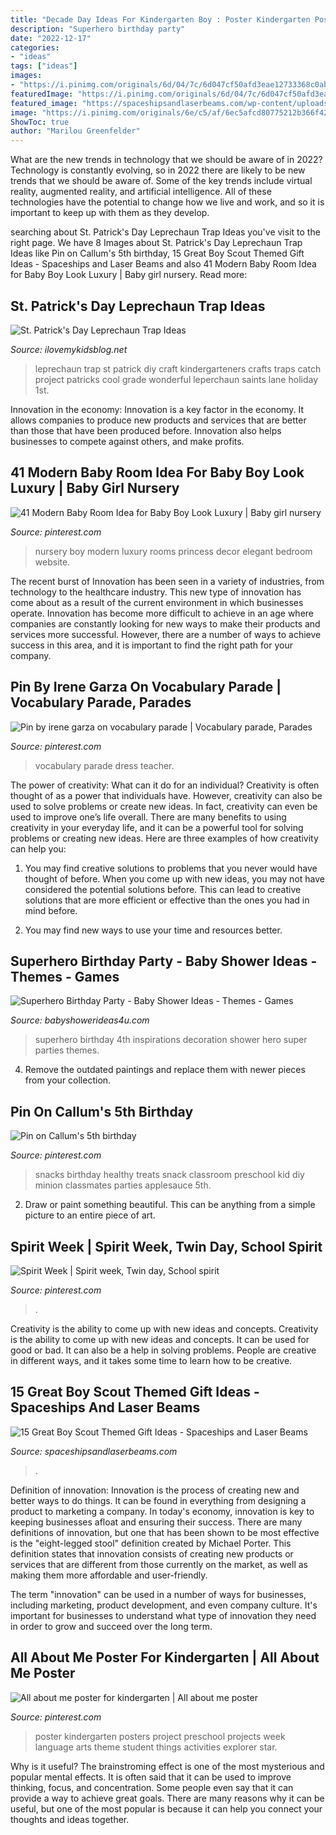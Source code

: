 ```yaml
---
title: "Decade Day Ideas For Kindergarten Boy : Poster Kindergarten Posters Project Preschool Projects Week Language Arts Theme Student Things Activities Explorer Star"
description: "Superhero birthday party"
date: "2022-12-17"
categories:
- "ideas"
tags: ["ideas"]
images:
- "https://i.pinimg.com/originals/6d/04/7c/6d047cf50afd3eae12733368c0ab0c73.jpg"
featuredImage: "https://i.pinimg.com/originals/6d/04/7c/6d047cf50afd3eae12733368c0ab0c73.jpg"
featured_image: "https://spaceshipsandlaserbeams.com/wp-content/uploads/2015/09/boy-scout-gift-ideas.jpg"
image: "https://i.pinimg.com/originals/6e/c5/af/6ec5afcd80775212b366f42a08c57718.jpg"
ShowToc: true
author: "Marilou Greenfelder"
---
```



What are the new trends in technology that we should be aware of in 2022?
Technology is constantly evolving, so in 2022 there are likely to be new trends that we should be aware of. Some of the key trends include virtual reality, augmented reality, and artificial intelligence. All of these technologies have the potential to change how we live and work, and so it is important to keep up with them as they develop.

	

		
searching about St. Patrick&#039;s Day Leprechaun Trap Ideas you've visit to the right page. We have 8 Images about St. Patrick&#039;s Day Leprechaun Trap Ideas like Pin on Callum&#039;s 5th birthday, 15 Great Boy Scout Themed Gift Ideas - Spaceships and Laser Beams and also 41 Modern Baby Room Idea for Baby Boy Look Luxury | Baby girl nursery. Read more:
		
    
## St. Patrick&#039;s Day Leprechaun Trap Ideas

<img loading=lazy src="https://s-media-cache-ak0.pinimg.com/originals/fa/15/a4/fa15a424c56f714abd302345c65cb5ae.jpg" onerror="this.onerror=null;this.src='https://tse1.mm.bing.net/th?id=OIP.tyaku17pPRYPqqwkv6UChQHaJ6&amp;pid=15.1';" alt="St. Patrick&#039;s Day Leprechaun Trap Ideas">

_Source: ilovemykidsblog.net_

>leprechaun trap st patrick diy craft kindergarteners crafts traps catch project patricks cool grade wonderful leperchaun saints lane holiday 1st. 

	

Innovation in the economy:
Innovation is a key factor in the economy. It allows companies to produce new products and services that are better than those that have been produced before. Innovation also helps businesses to compete against others, and make profits.

    
## 41 Modern Baby Room Idea For Baby Boy Look Luxury | Baby Girl Nursery

<img loading=lazy src="https://i.pinimg.com/736x/18/3f/70/183f70d056597925d07b8068cead049b.jpg" onerror="this.onerror=null;this.src='https://tse4.mm.bing.net/th?id=OIP.dZjXR4c0BUFWmRU1r5w9ZwHaFf&amp;pid=15.1';" alt="41 Modern Baby Room Idea for Baby Boy Look Luxury | Baby girl nursery">

_Source: pinterest.com_

>nursery boy modern luxury rooms princess decor elegant bedroom website. 

	

The recent burst of Innovation has been seen in a variety of industries, from technology to the healthcare industry. This new type of innovation has come about as a result of the current environment in which businesses operate. Innovation has become more difficult to achieve in an age where companies are constantly looking for new ways to make their products and services more successful. However, there are a number of ways to achieve success in this area, and it is important to find the right path for your company.

    
## Pin By Irene Garza On Vocabulary Parade | Vocabulary Parade, Parades

<img loading=lazy src="https://i.pinimg.com/originals/6d/04/7c/6d047cf50afd3eae12733368c0ab0c73.jpg" onerror="this.onerror=null;this.src='https://tse3.mm.bing.net/th?id=OIP.SeN1EdopHH_4_YGz8wkWHgHaJ4&amp;pid=15.1';" alt="Pin by irene garza on vocabulary parade | Vocabulary parade, Parades">

_Source: pinterest.com_

>vocabulary parade dress teacher. 

	

The power of creativity: What can it do for an individual?
Creativity is often thought of as a power that individuals have. However, creativity can also be used to solve problems or create new ideas. In fact, creativity can even be used to improve one’s life overall. There are many benefits to using creativity in your everyday life, and it can be a powerful tool for solving problems or creating new ideas. Here are three examples of how creativity can help you: 
1) You may find creative solutions to problems that you never would have thought of before. When you come up with new ideas, you may not have considered the potential solutions before. This can lead to creative solutions that are more efficient or effective than the ones you had in mind before. 

2) You may find new ways to use your time and resources better.

    
## Superhero Birthday Party - Baby Shower Ideas - Themes - Games

<img loading=lazy src="http://www.babyshowerideas4u.com/wp-content/uploads/2014/05/superhero-birthday-party-super-hero-decoration-inspirations-682x1024.jpg" onerror="this.onerror=null;this.src='https://tse2.mm.bing.net/th?id=OIP.i5OYjpm5EVl3YmclZJTxBAHaLH&amp;pid=15.1';" alt="Superhero Birthday Party - Baby Shower Ideas - Themes - Games">

_Source: babyshowerideas4u.com_

>superhero birthday 4th inspirations decoration shower hero super parties themes. 

	

4. Remove the outdated paintings and replace them with newer pieces from your collection. 

    
## Pin On Callum&#039;s 5th Birthday

<img loading=lazy src="https://i.pinimg.com/originals/6e/c5/af/6ec5afcd80775212b366f42a08c57718.jpg" onerror="this.onerror=null;this.src='https://tse2.mm.bing.net/th?id=OIP.hYj7sesxJ46s5PTtRvpBHgHaJ3&amp;pid=15.1';" alt="Pin on Callum&#039;s 5th birthday">

_Source: pinterest.com_

>snacks birthday healthy treats snack classroom preschool kid diy minion classmates parties applesauce 5th. 

	

2. Draw or paint something beautiful. This can be anything from a simple picture to an entire piece of art.

    
## Spirit Week | Spirit Week, Twin Day, School Spirit

<img loading=lazy src="https://i.pinimg.com/736x/f7/2e/0b/f72e0bbad37b289c071b71ca01b11760.jpg" onerror="this.onerror=null;this.src='https://tse2.mm.bing.net/th?id=OIP.Gt56EEf6BRjmnS7-JVXcIwHaJ3&amp;pid=15.1';" alt="Spirit Week | Spirit week, Twin day, School spirit">

_Source: pinterest.com_

>. 

	

Creativity is the ability to come up with new ideas and concepts.
Creativity is the ability to come up with new ideas and concepts. It can be used for good or bad. It can also be a help in solving problems. People are creative in different ways, and it takes some time to learn how to be creative.

    
## 15 Great Boy Scout Themed Gift Ideas - Spaceships And Laser Beams

<img loading=lazy src="https://spaceshipsandlaserbeams.com/wp-content/uploads/2015/09/boy-scout-gift-ideas.jpg" onerror="this.onerror=null;this.src='https://tse3.mm.bing.net/th?id=OIP.6vrpzcyFWtBVdWaxK0fZlwHaLH&amp;pid=15.1';" alt="15 Great Boy Scout Themed Gift Ideas - Spaceships and Laser Beams">

_Source: spaceshipsandlaserbeams.com_

>. 

	

Definition of innovation:
Innovation is the process of creating new and better ways to do things. It can be found in everything from designing a product to marketing a company. In today's economy, innovation is key to keeping businesses afloat and ensuring their success.
There are many definitions of innovation, but one that has been shown to be most effective is the "eight-legged stool" definition created by Michael Porter. This definition states that innovation consists of creating new products or services that are different from those currently on the market, as well as making them more affordable and user-friendly.

The term "innovation" can be used in a number of ways for businesses, including marketing, product development, and even company culture. It's important for businesses to understand what type of innovation they need in order to grow and succeed over the long term.

    
## All About Me Poster For Kindergarten | All About Me Poster

<img loading=lazy src="https://i.pinimg.com/736x/82/9c/83/829c8374c9d2fcedc0a672b1cc86ed5c--all-about-me-poster-kindergarten.jpg" onerror="this.onerror=null;this.src='https://tse2.mm.bing.net/th?id=OIP.IkFW9hsZ70sdD4betT7z0QHaJ3&amp;pid=15.1';" alt="All about me poster for kindergarten | All about me poster">

_Source: pinterest.com_

>poster kindergarten posters project preschool projects week language arts theme student things activities explorer star. 

	

Why is it useful?
The brainstroming effect is one of the most mysterious and popular mental effects. It is often said that it can be used to improve thinking, focus, and concentration. Some people even say that it can provide a way to achieve great goals. There are many reasons why it can be useful, but one of the most popular is because it can help you connect your thoughts and ideas together.

